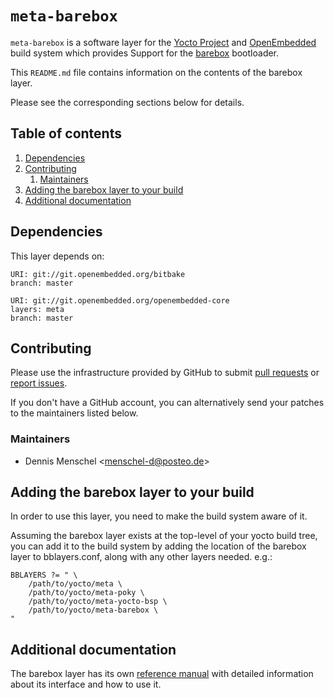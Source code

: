 # `meta-barebox`

`meta-barebox` is a software layer for the [Yocto Project][] and
[OpenEmbedded][] build system which provides Support for the
[barebox][] bootloader.

[Yocto Project]:
<https://www.yoctoproject.org>

[OpenEmbedded]:
<http://www.openembedded.org>

[barebox]:
<http://barebox.org>


This `README.md` file contains information on the contents of the
barebox layer.

Please see the corresponding sections below for details.


## Table of contents

1. [Dependencies](#dependencies)
2. [Contributing](#contributing)
   1. [Maintainers](#maintainers)
3. [Adding the barebox layer to your build](#adding-the-barebox-layer-to-your-build)
4. [Additional documentation](#additional-documentation)


## Dependencies

This layer depends on:

```
URI: git://git.openembedded.org/bitbake
branch: master

URI: git://git.openembedded.org/openembedded-core
layers: meta
branch: master
```


## Contributing

Please use the infrastructure provided by GitHub to submit [pull requests][]
or [report issues][issue tracker].

If you don't have a GitHub account, you can alternatively send your patches
to the maintainers listed below.

[issue tracker]:
<https://github.com/menschel-d/meta-barebox/issues>

[pull requests]:
<https://github.com/menschel-d/meta-barebox/pulls>


### Maintainers

- Dennis Menschel <<menschel-d@posteo.de>>


## Adding the barebox layer to your build

In order to use this layer, you need to make the build system aware of
it.

Assuming the barebox layer exists at the top-level of your
yocto build tree, you can add it to the build system by adding the
location of the barebox layer to bblayers.conf, along with any
other layers needed. e.g.:

```BitBake
BBLAYERS ?= " \
    /path/to/yocto/meta \
    /path/to/yocto/meta-poky \
    /path/to/yocto/meta-yocto-bsp \
    /path/to/yocto/meta-barebox \
"
```


## Additional documentation

The barebox layer has its own [reference manual](doc/ref-manual.md) with
detailed information about its interface and how to use it.
